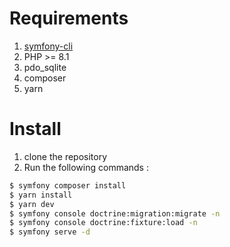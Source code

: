 Requirements
============

1. [symfony-cli](https://symfony.com/download)
2. PHP >= 8.1
3. pdo_sqlite
4. composer
5. yarn

Install
=======

1. clone the repository
2. Run the following commands :

```bash
$ symfony composer install
$ yarn install
$ yarn dev
$ symfony console doctrine:migration:migrate -n
$ symfony console doctrine:fixture:load -n
$ symfony serve -d 
```
